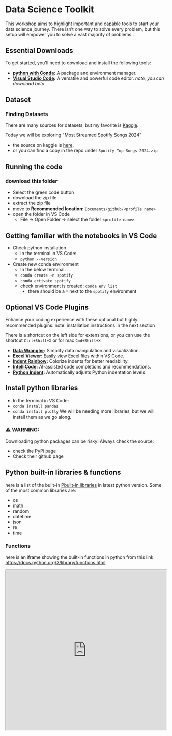 
# Data Science Toolkit
This workshop aims to highlight important and capable tools to start your data science journey. There isn’t one way to solve every problem, but this setup will empower you to solve a vast majority of problems..

## Essential Downloads

To get started, you'll need to download and install the following tools:

- **[python with Conda](https://docs.anaconda.com/miniconda/):** A package and environment manager.
- **[Visual Studio Code](https://code.visualstudio.com/download):** A versatile and powerful code editor. _note, you can download beta_


## Dataset

### Finding Datasets

There are many sources for datasets, but my favorite is [Kaggle](https://www.kaggle.com/datasets).

Today we will be exploring "Most Streamed Spotify Songs 2024" 
* the source on kaggle is [here](https://www.kaggle.com/datasets/nelgiriyewithana/most-streamed-spotify-songs-2024).
* or you can find a copy in the repo under `Spotify Top Songs 2024.zip`


## Running the code
### download this folder
* Select the green code button
* download the zip file
* extract the zip file
* move to **Recommended location:** `Documents/github/<profile name>`
* open the folder in VS Code
  * File -> Open Folder -> select the folder `<profile name>`


## Getting familiar with the notebooks in VS Code
* Check python installation
  * In the terminal in VS Code:
  * `python --version`
* Create new conda environment
  * In the below terminal:
  * `conda create -n spotify`
  * `conda activate spotify`
  * check environment is created: `conda env list`
    * there should be a `*` next to the `spotify` environment

## Optional VS Code Plugins

Enhance your coding experience with these optional but highly recommended plugins:
note: installation instructions in the next section

There is a shortcut on the left side for extensions, or you can use the shortcut `Ctrl+Shift+X` or for mac `Cmd+Shift+X`


- **[Data Wrangler](https://marketplace.visualstudio.com/items?itemName=ms-toolsai.datawrangler):** Simplify data manipulation and visualization.
- **[Excel Viewer](https://marketplace.visualstudio.com/items?itemName=GrapeCity.gc-excelviewer):** Easily view Excel files within VS Code.
- **[Indent Rainbow](https://marketplace.visualstudio.com/items?itemName=oderwat.indent-rainbow):** Colorize indents for better readability.
- **[IntelliCode](https://marketplace.visualstudio.com/items?itemName=VisualStudioExptTeam.vscodeintellicode):** AI-assisted code completions and recommendations.
- **[Python Indent](https://marketplace.visualstudio.com/items?itemName=KevinRose.vsc-python-indent):** Automatically adjusts Python indentation levels.


## Install python libraries
* In the terminal in VS Code:
* `conda install pandas`
* `conda install plotly`
We will be needing more libraries, but we will install them as we go along.

### ⚠️ WARNING:
Downloading python packages can be risky! Always check the source:
* check the PyPi page
* Check their github page


## Python built-in libraries & functions
here is a list of the built-in [Pbuilt-in libraries](https://docs.python.org/3/library/index.html) in latest python version.
Some of the most common libraries are:
* os
* math
* random
* datetime
* json
* re
* time

### Functions
here is an iframe showing the built-in functions in python from this link https://docs.python.org/3/library/functions.html
<iframe src="https://docs.python.org/3/library/functions.html" width="100%" height="500px"></iframe>